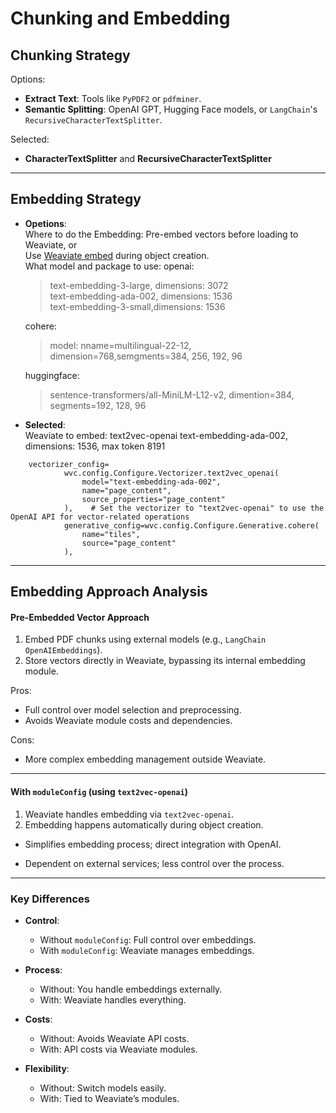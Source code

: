 # Chunking and Embedding

## Chunking Strategy

Options:
- **Extract Text**: Tools like `PyPDF2` or `pdfminer`.
- **Semantic Splitting**: OpenAI GPT, Hugging Face models, or `LangChain`'s `RecursiveCharacterTextSplitter`.

Selected:
- **CharacterTextSplitter** and **RecursiveCharacterTextSplitter**

---

## Embedding Strategy

- **Opetions**:  
Where to do the Embedding: 
    Pre-embed vectors before loading to Weaviate, or <br>
    Use [Weaviate embed](https://weaviate.io/developers/weaviate/concepts/vector-quantization) during object creation. <br>
What model and package to use: 
    openai: 
    > text-embedding-3-large, dimensions: 3072 <br>
    > text-embedding-ada-002, dimensions: 1536 <br>
    > text-embedding-3-small,dimensions: 1536 <br>
    
    cohere: 
    > model: nname=multilingual-22-12, dimension=768,semgments=384, 256, 192, 96
    
    huggingface: 
    > sentence-transformers/all-MiniLM-L12-v2, dimention=384, segments=192, 128, 96

- **Selected**:  
Weaviate to embed: text2vec-openai text-embedding-ada-002, dimensions: 1536, max token 8191
```
    vectorizer_config=
            wvc.config.Configure.Vectorizer.text2vec_openai(
                model="text-embedding-ada-002",
                name="page_content",
                source_properties="page_content"
            ),    # Set the vectorizer to "text2vec-openai" to use the OpenAI API for vector-related operations
            generative_config=wvc.config.Configure.Generative.cohere(
                name="tiles", 
                source="page_content"
            ),             
```

---
## Embedding Approach Analysis


#### Pre-Embedded Vector Approach

1. Embed PDF chunks using external models (e.g., `LangChain OpenAIEmbeddings`).  
2. Store vectors directly in Weaviate, bypassing its internal embedding module.

Pros:
- Full control over model selection and preprocessing.
- Avoids Weaviate module costs and dependencies.

Cons:
- More complex embedding management outside Weaviate.

---

#### With `moduleConfig` (using `text2vec-openai`)

1. Weaviate handles embedding via `text2vec-openai`.
2. Embedding happens automatically during object creation.

- Simplifies embedding process; direct integration with OpenAI.
  
- Dependent on external services; less control over the process.

---

### Key Differences

- **Control**:  
  - Without `moduleConfig`: Full control over embeddings.  
  - With `moduleConfig`: Weaviate manages embeddings.
  
- **Process**:  
  - Without: You handle embeddings externally.  
  - With: Weaviate handles everything.

- **Costs**:  
  - Without: Avoids Weaviate API costs.  
  - With: API costs via Weaviate modules.

- **Flexibility**:  
  - Without: Switch models easily.  
  - With: Tied to Weaviate’s modules.
